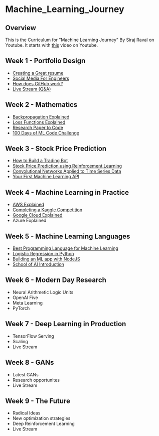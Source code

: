 # Machine_Learning_Journey

## Overview

This is the Curriculum for "Machine Learning Journey" By Siraj Raval on Youtube. It starts with [this](https://youtu.be/nMK94JlKRb4) video on Youtube.

## Week 1 - Portfolio Design
- [Creating a Great resume](https://youtu.be/nMK94JlKRb4)
- [Social Media For Engineers](https://www.youtube.com/watch?v=PulyGf6trOk&lc=UgwAEMZ65ziPHvo5NV14AaABAg)
- [How does GitHub work?](https://youtu.be/Loav1kbA640)
- [Live Stream (Q&A)](https://www.youtube.com/watch?v=Zok0TPU0L4M)

## Week 2 - Mathematics
- [Backpropagation Explained](https://www.youtube.com/watch?v=FaHHWdsIYQg)
- [Loss Functions Explained](https://www.youtube.com/watch?v=IVVVjBSk9N0)
- [Research Paper to Code](https://youtu.be/pQyzdwHBbqo)
- [100 Days of ML Code Challenge](https://www.youtube.com/watch?v=cuQMBj1cWPo)

## Week 3 - Stock Price Prediction
- [How to Build a Trading Bot](https://www.youtube.com/watch?v=F2f98pNj99k)
- [Stock Price Prediction using Reinforcement Learning](https://www.youtube.com/watch?v=05NqKJ0v7EE)
- [Convolutional Networks Applied to Time Series Data](https://www.youtube.com/watch?v=5Uw1iSwvHH8)
- [Your First Machine Learning API](https://www.youtube.com/watch?v=YJyRBPz4CoM)

## Week 4 - Machine Learning in Practice
- [AWS Explained](https://www.youtube.com/watch?v=zkzED9HvMG0&feature=youtu.be)
- [Completing a Kaggle Competition](https://www.youtube.com/watch?v=suRd3UzdBeo&t=2245s)
- [Google Cloud Explained](https://www.youtube.com/watch?v=tdhVXKf_WSs)
- Azure Explained

## Week 5 - Machine Learning Languages
- [Best Programming Language for Machine Learning](https://www.youtube.com/watch?v=-cdxxrbKdho)
- [Logistic Regression in Python](https://www.youtube.com/watch?v=H6ii7NFdDeg)
- [Building an ML app with NodeJS](https://www.youtube.com/watch?v=CMank9YmtTM)
- [School of AI Introduction](https://www.youtube.com/watch?v=8yu8rtXThy8)

## Week 6 - Modern Day Research
- Neural Arithmetic Logic Units
- OpenAI Five
- Meta Learning
- PyTorch

## Week 7 - Deep Learning in Production
- TensorFlow Serving
- Scaling
- Live Stream

## Week 8 - GANs
- Latest GANs
- Research opportunites
- Live Stream

## Week 9 - The Future
- Radical Ideas
- New optimization strategies
- Deep Reinforcement Learning
- Live Stream
